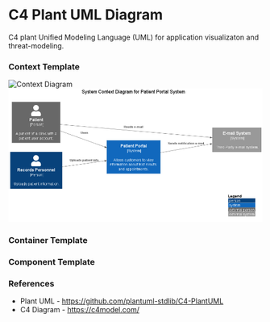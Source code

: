 # C4 Plant UML Diagram
C4 plant Unified Modeling Language (UML) for application visualizaton and threat-modeling.

### Context Template
![Context Diagram](c4DiagramTemplate_Context.puml)
![Context Diagram](./assets/c4DiagramTemplate_Context3.png)

### Container Template

### Component Template

### References
- Plant UML - https://github.com/plantuml-stdlib/C4-PlantUML
- C4 Diagram - https://c4model.com/
